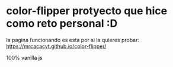 # color-flipper protyecto que hice como reto personal :D

la pagina funcionando es esta por si la quieres probar:
https://mrcacacyt.github.io/color-flipper/

100% vanilla js
